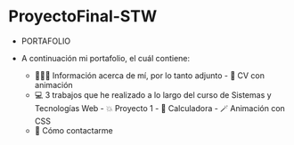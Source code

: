 # ProyectoFinal-STW

- PORTAFOLIO

- A continuación mi portafolio, el cuál contiene:
    - 👩🏽‍💻 Información acerca de mí, por lo tanto adjunto
           - 📝 CV con animación
    - 💻 3 trabajos que he realizado a lo largo del curso de Sistemas y Tecnologías Web
           - 💥 Proyecto 1
           - 🧮 Calculadora
           - 🪄 Animación con CSS
    - 📩 Cómo contactarme
